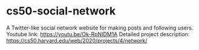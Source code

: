 # cs50-social-network
A Twitter-like social network website for making posts and following users.
Youtube link: https://youtu.be/Ok-RpNIDM1A
Detailed project description: https://cs50.harvard.edu/web/2020/projects/4/network/
